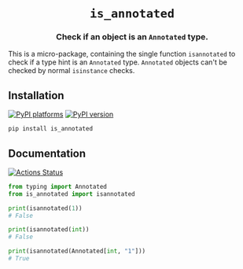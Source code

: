 <h1 align='center'> <code>is_annotated</code> </h1>
<h3 align="center">Check if an object is an <code>Annotated</code> type.</h3>

This is a micro-package, containing the single function `isannotated` to check
if a type hint is an `Annotated` type. `Annotated` objects can't be checked by
normal `isinstance` checks.

## Installation

[![PyPI platforms][pypi-platforms]][pypi-link]
[![PyPI version][pypi-version]][pypi-link]

```bash
pip install is_annotated
```

## Documentation

[![Actions Status][actions-badge]][actions-link]

```python
from typing import Annotated
from is_annotated import isannotated

print(isannotated(1))
# False

print(isannotated(int))
# False

print(isannotated(Annotated[int, "1"]))
# True
```

<!-- prettier-ignore-start -->
[actions-badge]:            https://github.com/GalacticDynamics/is_annotated/workflows/CI/badge.svg
[actions-link]:             https://github.com/GalacticDynamics/is_annotated/actions
[conda-badge]:              https://img.shields.io/conda/vn/conda-forge/is_annotated
[conda-link]:               https://github.com/conda-forge/is_annotated-feedstock
[github-discussions-badge]: https://img.shields.io/static/v1?label=Discussions&message=Ask&color=blue&logo=github
[github-discussions-link]:  https://github.com/GalacticDynamics/is_annotated/discussions
[pypi-link]:                https://pypi.org/project/is_annotated/
[pypi-platforms]:           https://img.shields.io/pypi/pyversions/is_annotated
[pypi-version]:             https://img.shields.io/pypi/v/is_annotated

<!-- prettier-ignore-end -->

